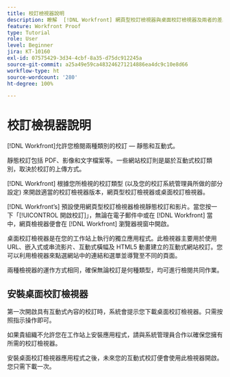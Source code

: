 ```yaml
---
title: 校訂檢視器說明
description: 瞭解  [!DNL Workfront] 網頁型校訂檢視器與桌面校訂檢視器及兩者的差異，以及如何存取這兩種檢視器。
feature: Workfront Proof
type: Tutorial
role: User
level: Beginner
jira: KT-10160
exl-id: 07575429-3d34-4cbf-8a35-d75dc912245a
source-git-commit: a25a49e59ca483246271214886ea4dc9c10e8d66
workflow-type: ht
source-wordcount: '280'
ht-degree: 100%

---
```


# 校訂檢視器說明

[!DNL Workfront]允許您檢閱兩種類別的校訂 — 靜態和互動式。

靜態校訂包括 PDF、影像和文字檔案等。一些網站校訂則是屬於互動式校訂類別，取決於校訂的上傳方式。

[!DNL Workfront] 根據您所檢視的校訂類型 (以及您的校訂系統管理員所做的部分設定) 來開啟適當的校訂檢視器版本，網頁型校訂檢視器或桌面校訂檢視器。

[!DNL Workfront’s] 預設使用網頁型校訂檢視器檢視靜態校訂和影片。當您按一下「[!UICONTROL 開啟校訂]」，無論在電子郵件中或在 [!DNL Workfront] 當中，網頁檢視器便會在 [!DNL Workfront] 瀏覽器視窗中開啟。

桌面校訂檢視器是在您的工作站上執行的獨立應用程式。此檢視器主要用於使用 URL、嵌入式或串流影片、互動式橫幅及 HTML5 動畫建立的互動式網站校訂。您可以利用檢視器來點選網站中的連結和選單並導覽至不同的頁面。

兩種檢視器的運作方式相同，確保無論校訂是何種類型，均可進行檢閱共同作業。

## 安裝桌面校訂檢視器

第一次開啟具有互動式內容的校訂時，系統會提示您下載桌面校訂檢視器。只需按照指示操作即可。

如果貴組織不允許您在工作站上安裝應用程式，請與系統管理員合作以確保您擁有所需的校訂檢視器。

安裝桌面校訂檢視器應用程式之後，未來您的互動式校訂便會使用此檢視器開啟。您只需下載一次。

<!-- 
### Learn more
* Differences between the Web Proofing Viewer and the Desktop Proofing Viewer
* Review an interactive proof
* Install the Desktop Proofing Viewer
* Understand the Desktop Proofing Viewer
* Open proofs in the Desktop Proofing Viewer
* Interactive content proofs
-->
